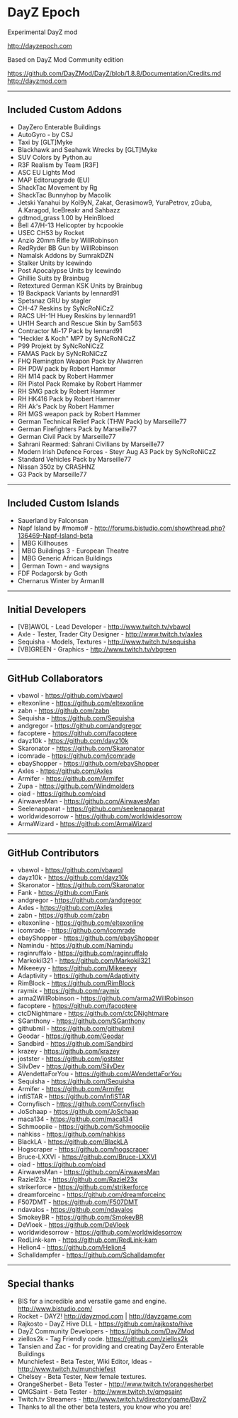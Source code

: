 **DayZ Epoch**
================

Experimental DayZ mod 

http://dayzepoch.com

Based on DayZ Mod Community edition

https://github.com/DayZMod/DayZ/blob/1.8.8/Documentation/Credits.md
http://dayzmod.com 


--------------------------
Included Custom Addons
--------------------------
* DayZero Enterable Buildings
* AutoGyro - by CSJ
* Taxi by [GLT]Myke
* Blackhawk and Seahawk Wrecks by [GLT]Myke
* SUV Colors by Python.au
* R3F Realism by Team [R3F]
* ASC EU Lights Mod
* MAP Editorupgrade (EU)
* ShackTac Movement by Rg
* ShackTac Bunnyhop by Macolik
* Jetski Yanahui by Kol9yN, Zakat, Gerasimow9, YuraPetrov, zGuba, A.Karagod, IceBreakr and Sahbazz
* gdtmod_grass 1.00 by HeinBloed
* Bell 47/H-13 Helicopter by hcpookie
* USEC CH53 by Rocket
* Anzio 20mm Rifle by WillRobinson
* RedRyder BB Gun by WillRobinson
* Namalsk Addons by SumrakDZN
* Stalker Units by Icewindo
* Post Apocalypse Units by Icewindo
* Ghillie Suits by Brainbug
* Retextured German KSK Units by Brainbug
* 19 Backpack Variants by lennard91
* Spetsnaz GRU by stagler
* CH-47 Reskins by SyNcRoNiCzZ
* RACS UH-1H Huey Reskins by lennard91
* UH1H Search and Rescue Skin by Sam563
* Contractor Mi-17 Pack by lennard91
* "Heckler & Koch" MP7 by SyNcRoNiCzZ
* P99 Projekt by SyNcRoNiCzZ
* FAMAS Pack by SyNcRoNiCzZ
* FHQ Remington Weapon Pack by Alwarren
* RH PDW pack by Robert Hammer
* RH M14 pack by Robert Hammer
* RH Pistol Pack Remake by Robert Hammer
* RH SMG pack by Robert Hammer
* RH HK416 Pack by Robert Hammer
* RH Ak's Pack by Robert Hammer
* RH MGS weapon pack by Robert Hammer
* German Technical Relief Pack (THW Pack) by Marseille77
* German Firefighters Pack by Marseille77
* German Civil Pack by Marseille77
* Sahrani Rearmed: Sahrani Civilians by Marseille77
* Modern Irish Defence Forces - Steyr Aug A3 Pack by SyNcRoNiCzZ
* Standard Vehicles Pack by Marseille77
* Nissan 350z by CRASHNZ
* G3 Pack by Marseille77
--------------------------
Included Custom Islands
--------------------------
* Sauerland by Falconsan
* Napf Island by #momo# - http://forums.bistudio.com/showthread.php?136469-Napf-Island-beta
* | MBG Killhouses
* | MBG Buildings 3 - European Theatre
* | MBG Generic African Buildings
* | German Town - and waysigns
* FDF Podagorsk by Goth
* Chernarus Winter by ArmanIII

--------------------------
Initial Developers
--------------------------
* [VB]AWOL - Lead Developer - http://www.twitch.tv/vbawol
* Axle - Tester, Trader City Designer - http://www.twitch.tv/axles
* Sequisha - Models, Textures - http://www.twitch.tv/sequisha
* [VB]GREEN - Graphics - http://www.twitch.tv/vbgreen

--------------------------
GitHub Collaborators
--------------------------
* vbawol - https://github.com/vbawol
* eltexonline - https://github.com/eltexonline
* zabn - https://github.com/zabn
* Sequisha - https://github.com/Sequisha
* andgregor - https://github.com/andgregor
* facoptere - https://github.com/facoptere
* dayz10k - https://github.com/dayz10k
* Skaronator - https://github.com/Skaronator
* icomrade - https://github.com/icomrade
* ebayShopper - https://github.com/ebayShopper
* Axles - https://github.com/Axles
* Armifer - https://github.com/Armifer
* Zupa - https://github.com/Windmolders
* oiad - https://github.com/oiad
* AirwavesMan - https://github.com/AirwavesMan
* Seelenapparat - https://github.com/seelenapparat
* worldwidesorrow - https://github.com/worldwidesorrow
* ArmaWizard - https://github.com/ArmaWizard

--------------------------
GitHub Contributors
--------------------------
* vbawol - https://github.com/vbawol
* dayz10k - https://github.com/dayz10k
* Skaronator - https://github.com/Skaronator
* Fank - https://github.com/Fank
* andgregor - https://github.com/andgregor
* Axles - https://github.com/Axles
* zabn - https://github.com/zabn
* eltexonline - https://github.com/eltexonline
* icomrade - https://github.com/icomrade
* ebayShopper - https://github.com/ebayShopper
* Namindu - https://github.com/Namindu
* raginruffalo - https://github.com/raginruffalo
* Markokil321 - https://github.com/Markokil321
* Mikeeeyy - https://github.com/Mikeeeyy
* Adaptivity - https://github.com/Adaptivity
* RimBlock - https://github.com/RimBlock
* raymix - https://github.com/raymix
* arma2WillRobinson - https://github.com/arma2WillRobinson
* facoptere - https://github.com/facoptere
* ctcDNightmare - https://github.com/ctcDNightmare
* SGanthony - https://github.com/SGanthony
* githubmil - https://github.com/githubmil
* Geodar - https://github.com/Geodar
* Sandbird - https://github.com/Sandbird
* krazey - https://github.com/krazey
* jostster - https://github.com/jostster
* SilvDev - https://github.com/SilvDev
* AVendettaForYou - https://github.com/AVendettaForYou
* Sequisha - https://github.com/Sequisha
* Armifer - https://github.com/Armifer
* infiSTAR - https://github.com/infiSTAR
* Cornyfisch - https://github.com/Cornyfisch
* JoSchaap - https://github.com/JoSchaap
* maca134 - https://github.com/maca134
* Schmoopiie - https://github.com/Schmoopiie
* nahkiss - https://github.com/nahkiss
* BlackLA - https://github.com/BlackLA
* Hogscraper - https://github.com/hogscraper
* Bruce-LXXVI - https://github.com/Bruce-LXXVI
* oiad - https://github.com/oiad
* AirwavesMan - https://github.com/AirwavesMan
* Raziel23x - https://github.com/Raziel23x
* strikerforce - https://github.com/strikerforce
* dreamforceinc - https://github.com/dreamforceinc
* F507DMT - https://github.com/F507DMT 
* ndavalos - https://github.com/ndavalos
* SmokeyBR - https://github.com/SmokeyBR
* DeVloek - https://github.com/DeVloek
* worldwidesorrow - https://github.com/worldwidesorrow
* RedLink-kam - https://github.com/RedLink-kam
* Helion4 - https://github.com/Helion4
* Schalldampfer - https://github.com/Schalldampfer

--------------------------
Special thanks
--------------------------
* BIS for a incredible and versatile game and engine. http://www.bistudio.com/
* Rocket - DAYZ! http://dayzmod.com | http://dayzgame.com 
* Rajkosto - DayZ Hive DLL - https://github.com/rajkosto/hive
* DayZ Community Developers - https://github.com/DayZMod
* ziellos2k - Tag Friendly code. https://github.com/ziellos2k
* Tansien and Zac - for providing and creating DayZero Enterable Buildings
* Munchiefest - Beta Tester, Wiki Editor, Ideas - http://www.twitch.tv/munchiefest
* Chelsey - Beta Tester, New female textures.
* OrangeSherbet - Beta Tester - http://www.twitch.tv/orangesherbet
* QMGSaint - Beta Tester - http://www.twitch.tv/qmgsaint
* Twitch.tv Streamers - http://www.twitch.tv/directory/game/DayZ
* Thanks to all the other beta testers, you know who you are!
